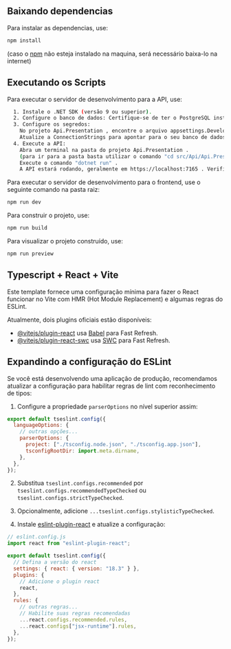 ## Baixando dependencias

Para instalar as dependencias, use:

```sh
npm install
```

(caso o [npm](https://docs.npmjs.com/downloading-and-installing-node-js-and-npm) não esteja instalado na maquina, será necessário baixa-lo na internet)

## Executando os Scripts

Para executar o servidor de desenvolvimento para a API, use:

```sh
  1. Instale o .NET SDK (versão 9 ou superior).
  2. Configure o banco de dados: Certifique-se de ter o PostgreSQL instalado e rodando.
  3. Configure os segredos:
    No projeto Api.Presentation , encontre o arquivo appsettings.Development.json .
    Atualize a ConnectionStrings para apontar para o seu banco de dados local.
  4. Execute a API:
    Abra um terminal na pasta do projeto Api.Presentation .
    (para ir para a pasta basta utilizar o comando "cd src/Api/Api.Presentation" ou o equivalente no linux)
    Execute o comando "dotnet run" .
    A API estará rodando, geralmente em https://localhost:7165 . Verifique o terminal para a URL exata. A API já criará o banco de dados e os usuários de teste para você na primeira execução.
```

Para executar o servidor de desenvolvimento para o frontend, use o seguinte comando na pasta raiz:

```sh
npm run dev
```

Para construir o projeto, use:

```sh
npm run build
```

Para visualizar o projeto construído, use:

```sh
npm run preview
```

## Typescript + React + Vite

Este template fornece uma configuração mínima para fazer o React funcionar no Vite com HMR (Hot Module Replacement) e algumas regras do ESLint.

Atualmente, dois plugins oficiais estão disponíveis:

- [@vitejs/plugin-react](https://github.com/vitejs/vite-plugin-react/blob/main/packages/plugin-react/README.md) usa [Babel](https://babeljs.io/) para Fast Refresh.
- [@vitejs/plugin-react-swc](https://github.com/vitejs/vite-plugin-react-swc) usa [SWC](https://swc.rs/) para Fast Refresh.

## Expandindo a configuração do ESLint

Se você está desenvolvendo uma aplicação de produção, recomendamos atualizar a configuração para habilitar regras de lint com reconhecimento de tipos:

1. Configure a propriedade `parserOptions` no nível superior assim:

```js
export default tseslint.config({
  languageOptions: {
    // outras opções...
    parserOptions: {
      project: ["./tsconfig.node.json", "./tsconfig.app.json"],
      tsconfigRootDir: import.meta.dirname,
    },
  },
});
```

2. Substitua `tseslint.configs.recommended` por `tseslint.configs.recommendedTypeChecked` ou `tseslint.configs.strictTypeChecked`.

3. Opcionalmente, adicione `...tseslint.configs.stylisticTypeChecked`.

4. Instale [eslint-plugin-react](https://github.com/jsx-eslint/eslint-plugin-react) e atualize a configuração:

```js
// eslint.config.js
import react from "eslint-plugin-react";

export default tseslint.config({
  // Defina a versão do react
  settings: { react: { version: "18.3" } },
  plugins: {
    // Adicione o plugin react
    react,
  },
  rules: {
    // outras regras...
    // Habilite suas regras recomendadas
    ...react.configs.recommended.rules,
    ...react.configs["jsx-runtime"].rules,
  },
});
```
